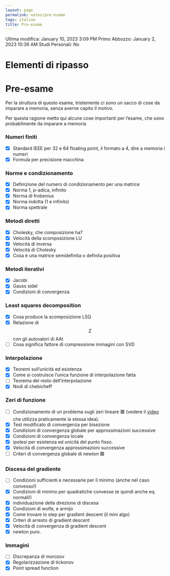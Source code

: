 ```yaml
---
layout: page
permalink: notes/pre-esame
tags: italian
title: Pre-esame
---
```


Ultima modifica: January 10, 2023 3:09 PM
Primo Abbozzo: January 2, 2023 10:36 AM
Studi Personali: No

# Elementi di ripasso

# Pre-esame

Per la struttura di questo esame, tristemente ci sono un sacco di cose da imparare a memoria, senza averne capito il motivo.

Per questa ragione metto qui alcune cose importanti per l’esame, che sono probabilmente da imparare a memoria

### Numeri finiti

- [x]  Standard IEEE per 32 e 64 floating point, il formato a 4, dire a memoria i numeri
- [x]  Formula per precisione macchina

### Norme e condizionamento

- [x]  Definizione del numero di condizionamento per una matrice
- [x]  Norma 1, p-adica, infinito
- [x]  Norma di frobenius
- [x]  Norma indotta (1 e infinito)
- [x]  Norma spettrale

### Metodi diretti

- [x]  Cholesky, che composizione ha?
- [x]  Velocità della scomposizione LU
- [x]  Velocità di inversa
- [x]  Velocità di Cholesky
- [x]  Cosa è una matrice semidefinita o definita positiva

### Metodi iterativi

- [x]  Jacobi
- [x]  Gauss sidel
- [x]  Condizioni di convergenza

### Least squares decomposition

- [x]  Cosa produce la scomposizione LSQ
- [x]  Relazione di $$\Sigma$$ con gli autovalori di AAt
- [ ]  Cosa significa fattore di compressione immagini con SVD

### Interpolazione

- [x]  Teoremi sull’unicità ed esistenza
- [x]  Come si costruisce l’unica funzione di interpolazione fatta
- [ ]  Teorema del resto dell’interpolazione
- [x]  Nodi di chebicheff

### Zeri di funzione

- [ ]  Condizionamento di un problema sugli zeri lineare 🟥 (vedere il [video](https://youtu.be/D5ABGSplM8c?t=548) che utilizza praticamente la stessa idea).
- [x]  Test modificato di convergenza per bisezione
- [x]  Condizioni di convergenza globale per approssimazioni successive
- [x]  Condizioni di convergenza locale
- [x]  ipotesi per esistenza ed unicità del punto fisso.
- [x]  Velocità di convergenza approssimazioni successive
- [ ]  Criteri di convergenza globale di newton 🟥

### Discesa del gradiente

- [ ]  Condizioni sufficienti e necessarie per il minimo (anche nel caso convesso!)
- [x]  Condizioni di minimo per quadratiche convesse (e quindi anche eq. normali!)
- [x]  individuazione della direzione di discesa
- [x]  Condizioni di wolfe, e armijo
- [x]  Come trovare lo step per gradient descent (il mini algo)
- [x]  Criteri di arresto di gradient descent
- [x]  Velocità di convergenza di gradient descent
- [x]  newton puro.

### Immagini

- [ ]  Discrepanza di morozov
- [x]  Regolarizzazione di tickonov
- [x]  Point spread function
